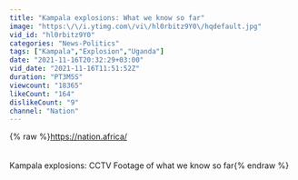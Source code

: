 ```yaml
---
title: "Kampala explosions: What we know so far"
image: "https:\/\/i.ytimg.com\/vi\/hl0rbitz9Y0\/hqdefault.jpg"
vid_id: "hl0rbitz9Y0"
categories: "News-Politics"
tags: ["Kampala","Explosion","Uganda"]
date: "2021-11-16T20:32:29+03:00"
vid_date: "2021-11-16T11:51:52Z"
duration: "PT3M5S"
viewcount: "18365"
likeCount: "164"
dislikeCount: "9"
channel: "Nation"
---
```

{% raw %}<a rel="nofollow" target="blank" href="https://nation.africa/">https://nation.africa/</a><br /><br /><br />Kampala explosions: CCTV Footage of what we know so far{% endraw %}
